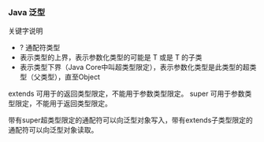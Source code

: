 

### Java 泛型

关键字说明
* ? 通配符类型
* <? extends T> 表示类型的上界，表示参数化类型的可能是 T 或是 T 的子类
* <? super T> 表示类型下界（Java Core中叫超类型限定），表示参数化类型是此类型的超类型（父类型），直至Object

extends 可用于的返回类型限定，不能用于参数类型限定。
super 可用于参数类型限定，不能用于返回类型限定。

带有super超类型限定的通配符可以向泛型对象写入，带有extends子类型限定的通配符可以向泛型对象读取。
